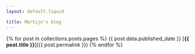 ```yaml
---
layout: default.liquid

title: Martijn's blog
---
```


{% for post in collections.posts.pages %}
{{ post.data.published_date }}
[**{{ post.title }}**]({{ post.permalink }})
{% endfor %}
